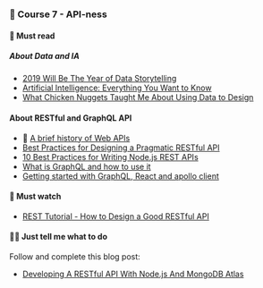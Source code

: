 ### 📡 Course 7 - API-ness

#### 📖 Must read

##### About Data and IA

* [2019 Will Be The Year of Data Storytelling](https://medium.com/the-go-do-project/2019-will-be-the-year-of-data-storytelling-ec571db125a1)
* [Artificial Intelligence: Everything You Want to Know](https://www.scoro.com/blog/artificial-intelligence-everything-you-want-to-know/)
* [What Chicken Nuggets Taught Me About Using Data to Design](https://medium.com/design-x-data/what-chicken-nuggets-taught-me-about-using-data-to-design-b7d44dc7e855#.eshsn9gv9)

#### About RESTful and GraphQL API

* 🚀 [A brief history of Web APIs](https://dev.to/mikeralphson/a-brief-history-of-web-apis-47k4)
* [Best Practices for Designing a Pragmatic RESTful API](http://www.vinaysahni.com/best-practices-for-a-pragmatic-restful-api)
* [10 Best Practices for Writing Node.js REST APIs](https://medium.com/the-node-js-collection/10-best-practices-for-writing-node-js-rest-apis-7643a7765cd)
* [What is GraphQL and how to use it](https://adityasridhar.com/posts/what-is-graphql-and-how-to-use-it)
* [Getting started with GraphQL, React and apollo client](https://dev.to/saigowthamr/getting-started-with-graphql-react-and-apollo-client-j8j)

#### 🍿 Must watch

* [REST Tutorial - How to Design a Good RESTful API](https://www.youtube.com/watch?v=sMKsmZbpyjE)

#### 👩‍💻 Just tell me what to do

Follow and complete this blog post:

* [Developing A RESTful API With Node.js And MongoDB Atlas](https://www.thepolyglotdeveloper.com/2018/09/developing-restful-api-nodejs-mongodb-atlas/)
